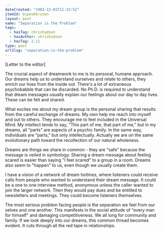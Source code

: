 ```yaml
---
dateCreated: "1983-12-01T11:32:52"
itemId: bcpov6kruten
layout: post
name: "Separation is the Problem"
tags:
  - hasTag: chrishudson
  - hasAuthor: chrishudson
  - hasTag: 2.11
type: post
urlSlug: "separation-is-the-problem"
---
```


[Letter to the editor] 

The crucial aspect of dreamwork to me is its personal, humane approach. Our dreams help us to understand ourselves and relate to others, they enrich our lives from the inside out. There's a lot of extraneous psychobabble that can be discarded. No Ph.D. is required to understand that dream messages usually explain our feelings about our day to day lives. These can be felt and shared. 

What excites me about my dream group is the personal sharing that results from the careful exchange of dreams. My own help me reach into myself and out to others. They encourage me to feel included in the Universal Mind. My intellect tends to say, "This part of me, that part of me," but in my dreams, all "parts" are aspects of a psychic family. In the same way, individuals are "parts," but only intellectually. Actually we are on the same evolutionary path toward the recollection of our natural wholeness. 

Dreams are things we share in common - they are "safe" because the message is veiled in symbology. Sharing a dream message about feeling scared is easier than saying "I feel scared" to a group in a room. Dreams also seem to "happen" to us, even though we usually create them.

I have a vision of a network of dream hotlines, where listeners could receive calls from people who wanted to understand their dream message. It could be a one to one interview method, anonymous unless the caller wanted to join the larger network. Then they would pay dues and be entitled to newsletters and meetings. They could become listeners themselves. 

The most serious problem facing people is the separation we feel from our selves and one another. This manifests in the social attitude of "every man for himself" and damaging competitiveness. We all long for community and family. If we look deeply into our dreams, this common thread becomes evident. It cuts through all the red tape in relationships.
















 




